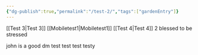 ```yaml
---
{"dg-publish":true,"permalink":"/test-2/","tags":["gardenEntry"]}
---
```


[[Test 3\|Test 3]]
[[Mobiletest1\|Mobiletest1]]
[[Test 4\|Test 4]]
2 blessed to be stressed

john is a good dm
test test test testy
